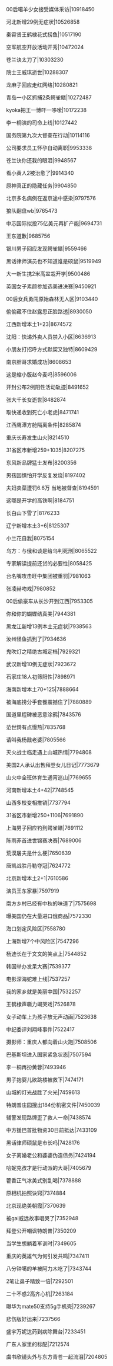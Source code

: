 00后噶羊少女接受媒体采访|10918450

河北新增29例无症状|10526858

秦霄贤王鹤棣花式捞鱼|10517190

空军航空开放活动开秀|10472024

苍兰诀太刀了|10303230

院士王威琪逝世|10288307

龙麻子回应走红网络|10280821

青岛一小区抓捕2条鳄雀鳝|10272487

kyoka把王一博吓一哆嗦|10172238

李一桐演的司命上线|10127442

国务院第九次大督查在行动|10114116

公司要求员工怀孕自动离职|9953338

苍兰诀你还我的眼泪|9948567

看小黄人2被治愈了|9914340

原神真正的隐藏任务|9904850

北京多名病例在返京途中感染|9797576

狼队翻盘wb|9765473

中芯国际拟投75亿美元再扩产能|9694731

王东道歉|9685756

银川男子回应发现鳄雀鳝|9559466

黑话律师演员也不知道谁是硕鼠|9519949

大一新生携2米高盆栽开学|9500486

英国女子素颜参加选美进决赛|9450921

00后女兵勇闯原始森林无人区|9103440

偷偷藏不住赵露思正脸路透|8930050

江西新增本土1+23|8674572

沈阳：快递外卖人员禁入小区|8636913

小朋友打招呼方式默契又独特|8609429

南京胖哥求婚成功|8608653

这是缩小版赵今麦吗|8596006

开封公布2例阳性活动轨迹|8491652

张大千长女逝世|8482874

取快递收到死亡小老虎|8471741

江西鹰潭方舱隔离条件|8285874

重庆长寿发生山火|8214510

31省区市新增259+1035|8207275

东风新品牌猛士发布|8200356

男孩因惧怕开学反复发烧|8197402

夫妇卖菜遭罚6.6万 当地被督查|8194591

这哪是开学的高铁啊|8184751

长白山下雪了|8176233

辽宁新增本土3+6|8125307

小兰花自戕|8075154

乌方：与俄和谈是给乌判死刑|8065522

专家解读提前还贷的必要性|8058425

台名嘴攻击旺中集团被重罚|7981063

张凌赫吻戏|7980852

00后偷豪车从长沙开到江西|7953305

你和你的蝴蝶结真美|7944381

黑龙江新增13例本土无症状|7938563

汝州怪鱼抓到了|7934636

鬼吹灯之精绝古城定档|7929321

武汉新增10例无症状|7923672

石家庄18人初筛阳性|7898971

海南新增本土70+125|7888664

被海底捞分手套餐震撼住了|7880889

国道里程碑被恶意涂鸦|7843576

范世錡有点慢热|7835768

请叫我杨戬老婆|7805566

灭火战士临走遇上山城热情|7794808

美国2人承认出售拜登女儿日记|7773679

山火中全班体育生通宵巡山|7769655

河南新增本土4+42|7748545

山西多校变相推销|7737794

31省区市新增250+1106|7691890

上海男子回应钓到鳄雀鳝|7691112

陈雨菲首进世锦赛决赛|7689006

荒漠屠夫是什么梗|7650639

唐凯战胜丹勒夺冠|7624772

北京新增本土2+1|7610586

演员王东家暴|7597919

南方乡村已经有中秋的味道了|7575698

曝美国仍在大量进口俄商品|7572330

海口划定风险区|7558780

上海新增7个中风险区|7547296

杨迪长在于文文的笑点上|7544852

韩国举办发呆大赛|7539377

电影深海蛇难上线|7537257

我的家乡就是美丽中国|7532257

王鹤棣声嘶力竭哭戏|7526878

女子动车上为孩子放无声动画|7523638

中纪委评刘翔峰事件|7522417

摄影师：重庆人都向着山火跑|7508506

巴基斯坦进入国家紧急状态|7507594

李一桐再扮黄蓉|7493946

男子抱婴儿欲跳楼被救下|7474171

山城的灯光战胜了火光|7459613

特朗普庄园搜出184份机密文件|7450039

辅警发现路牌歪了救人一命|7438574

中方援巴首批物资30日前抵达|7433109

黑话律师硕鼠是市长吗|7428176

女子离婚老公和婆婆伪造债务|7424194

哈妮克孜才是行动派的大哥|7405679

藿香正气冰美式别乱喝|7378888

原相机拍照诀窍|7374884

北京现绝美朝霞|7370639

被gai威远故事唱哭了|7352948

拜登公开嘲讽特朗普|7350209

当学生想躺着军训时|7349605

重庆的英雄气为何引发共鸣|7347411

八分钟噶的羊被阿力木吃了|7343744

2笔让鼻子精致一倍|7292501

二十不惑2高齐心机|7263184

曝华为mate50支持5g手机壳|7239267

悲伤版好运来|7237566

盛宇万妮达药到病除舞台|7233451

广东人家里的标配|7212574

虞书欣镜头外与东方青苍一起流泪|7204805

